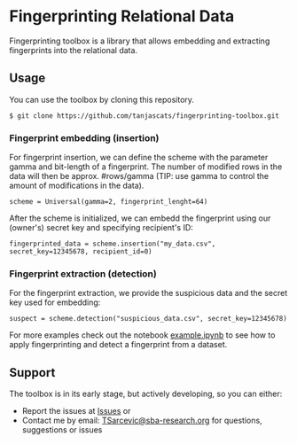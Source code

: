 # Fingerprinting Relational Data
Fingerprinting toolbox is a library that allows embedding and extracting fingerprints into the relational data.

## Usage
You can use the toolbox by cloning this repository.
```
$ git clone https://github.com/tanjascats/fingerprinting-toolbox.git
```
### Fingerprint embedding (insertion)
For fingerprint insertion, we can define the scheme with the parameter gamma and bit-length of a fingerprint. The number of modified rows in the data will then be approx. #rows/gamma (TIP: use gamma to control the amount of modifications in the data). 

```
scheme = Universal(gamma=2, fingerprint_lenght=64)
```

After the scheme is initialized, we can embedd the fingerprint using our (owner's) secret key and specifying recipient's ID: 

```
fingerprinted_data = scheme.insertion("my_data.csv", secret_key=12345678, recipient_id=0)
```

### Fingerprint extraction (detection)
For the fingerprint extraction, we provide the suspicious data and the secret key used for embedding:

```
suspect = scheme.detection("suspicious_data.csv", secret_key=12345678)
```


For more examples check out the notebook [example.ipynb](https://github.com/tanjascats/fingerprinting-toolbox/blob/master/example.ipynb) to see how to apply fingerprinting and detect a fingerprint from a dataset.
 
## Support
The toolbox is in its early stage, but actively developing, so you can either:
- Report the issues at [Issues](https://github.com/tanjascats/fingerprinting-toolbox/issues) or
- Contact me by email: TSarcevic@sba-research.org for questions, suggestions or issues
